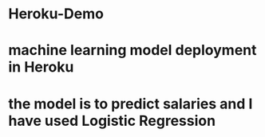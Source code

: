 # Heroku-Demo
# machine learning model deployment in Heroku
# the model is to predict salaries and I have used Logistic Regression